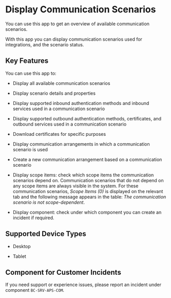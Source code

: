 <!-- loiobaa798b6a1024d229ca3f51bde6f24f9 -->

# Display Communication Scenarios

You can use this app to get an overview of available communication scenarios.



With this app you can display communication scenarios used for integrations, and the scenario status.



## Key Features

You can use this app to:



-   Display all available communication scenarios
-   Display scenario details and properties
-   Display supported inbound authentication methods and inbound services used in a communication scenario
-   Display supported outbound authentication methods, certificates, and outbound services used in a communication scenario
-   Download certificates for specific purposes
-   Display communication arrangements in which a communication scenario is used
-   Create a new communication arrangement based on a communication scenario
-   Display scope items: check which scope items the communication scenarios depend on. Communication scenarios that do not depend on any scope items are always visible in the system. For these communication scenarios, *Scope Items \(0\)* is displayed on the relevant tab and the following message appears in the table: *The communication scenario is not scope-dependent*.

-   Display component: check under which component you can create an incident if required.




<a name="loiobaa798b6a1024d229ca3f51bde6f24f9__supported_devices"/>

## Supported Device Types

-   Desktop

-   Tablet




<a name="loiobaa798b6a1024d229ca3f51bde6f24f9__customer_component"/>

## Component for Customer Incidents

If you need support or experience issues, please report an incident under component `BC-SRV-APS-COM`.

